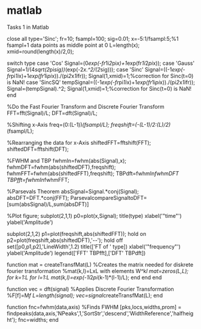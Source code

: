 # matlab
Tasks 1 in Matlab

close all
type='Sinc';
fr=10;
fsampl=100;
sig=0.01;
x=-5:1/fsampl:5;%1 fsampl+1 data points as middle point at 0 
L=length(x);
xmid=round(length(x)/2,0);

switch type
   case 'Cos'
      Signal=(0*exp(-fr*1i*2*pi*x)+1*exp(fr*1i*2*pi*x)); 
   case 'Gauss'
      Signal=1/(4*sqrt(2*pi*sig))*(exp(-2*x.^2/(2*sig)));
   case 'Sinc'
      Signal=((-1*exp(-fr*pi*1i*x)+1*exp(fr*1i*pi*x))./(pi*2*x*1i*fr));
      Signal(1,xmid)=1;%correction for Sinc(t=0) is NaN!
   case 'SincSQ'
      tempSignal=((-1*exp(-fr*pi*1i*x)+1*exp(fr*1i*pi*x))./(pi*2*x*1i*fr));
      Signal=(tempSignal).^2;
      Signal(1,xmid)=1;%correction for Sinc(t=0) is NaN!
end


%Do the Fast Fourier Transform and Discrete Fourier Transform
FFT=fft(Signal)/L;
DFT=dft(Signal)/L;

%Shifting x-Axis
freq=(0:(L-1))*(fsampl/L);
freqshift=(-(L-1)/2:(L)/2)*(fsampl/L);

%Rearranging the data for x-Axis
shiftedFFT=fftshift(FFT);
shiftedDFT=fftshift(DFT);

%FWHM and TBP
fwhmIn=fwhm(abs(Signal),x);
fwhmDFT=fwhm(abs(shiftedDFT),freqshift);
fwhmFFT=fwhm(abs(shiftedFFT),freqshift);
TBPdft=fwhmIn*fwhmDFT
TBPfft=fwhmIn*fwhmFFT;

%Parsevals Theorem
absSignal=Signal.*conj(Signal);
absDFT=DFT.*conj(FFT);
ParsevalcompareSignaltoDFT=[sum(absSignal)/L,sum(absDFT)]




%Plot
figure;
subplot(2,1,1)
p0=plot(x,Signal);
title(type)
xlabel('"time"')
ylabel('Amplitude')

subplot(2,1,2)
p1=plot(freqshift,abs(shiftedFFT));
hold on
p2=plot(freqshift,abs(shiftedDFT),'--');
hold off
set([p0,p1,p2],'LineWidth',1.2)
title(['FT of ' type])
xlabel('"frequency"')
ylabel('Amplitude')
legend(['FFT' TBPfft],['DFT' TBPdft])

function mat = createTransfMat(L)
%Creates the matrix needed for diskrete fourier transformation
%mat(k,l)=LxL with elements W^k*l
mat=zeros(L,L);
    for k=1:L
        for l=1:L
            mat(k,l)=exp(-1i*2*pi*(k-1)*(l-1)/L);
        end
    end
end

function vec = dft(signal)
%Applies Discrete Fourier Transformation
%F[f]=M*f
L=length(signal);
vec=signal*createTransfMat(L);
end


function fnc=fwhm(data,axis)
%Finds FWHM
[pks,locs,widths,prom] = findpeaks(data,axis,'NPeaks',1,'SortStr','descend','WidthReference','halfheight');
fnc=widths;
 end

